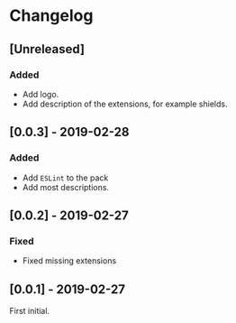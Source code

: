 <!-- Check [Keep a Changelog](http://keepachangelog.com/) for recommendations on how to structure this file. -->

# Changelog

## [Unreleased]

<!-- TODO -->

### Added

- Add logo.
- Add description of the extensions, for example shields.


## [0.0.3] - 2019-02-28

### Added

- Add `ESLint` to the pack
- Add most descriptions.

## [0.0.2] - 2019-02-27

### Fixed

- Fixed missing extensions

## [0.0.1] - 2019-02-27

First initial.
